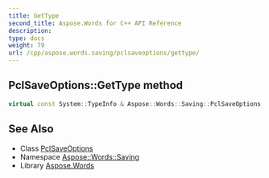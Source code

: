 ```yaml
---
title: GetType
second_title: Aspose.Words for C++ API Reference
description: 
type: docs
weight: 79
url: /cpp/aspose.words.saving/pclsaveoptions/gettype/
---
```

## PclSaveOptions::GetType method




```cpp
virtual const System::TypeInfo & Aspose::Words::Saving::PclSaveOptions::GetType() const override
```

## See Also

* Class [PclSaveOptions](../)
* Namespace [Aspose::Words::Saving](../../)
* Library [Aspose.Words](../../../)
